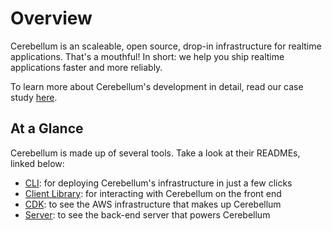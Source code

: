 # Overview

Cerebellum is an scaleable, open source, drop-in infrastructure for realtime applications. That's a mouthful! In short: we help you ship realtime applications faster and more reliably.

To learn more about Cerebellum's development in detail, read our case study [here](https://docs.google.com/document/d/1WC1yrta0Rao3_08TVQburuwODeZ3hy00GHWGn716NXE/edit).

## At a Glance

Cerebellum is made up of several tools. Take a look at their READMEs, linked below:
- [CLI](https://github.com/Cerebellum-Realtime/cli): for deploying Cerebellum's infrastructure in just a few clicks
- [Client Library](https://github.com/Cerebellum-Realtime/clientLibrary): for interacting with Cerebellum on the front end
- [CDK](https://github.com/Cerebellum-Realtime/cdk): to see the AWS infrastructure that makes up Cerebellum
- [Server](https://github.com/Cerebellum-Realtime/server): to see the back-end server that powers Cerebellum
<!--

**Here are some ideas to get you started:**

🙋‍♀️ A short introduction - what is your organization all about?
🌈 Contribution guidelines - how can the community get involved?
👩‍💻 Useful resources - where can the community find your docs? Is there anything else the community should know?
🍿 Fun facts - what does your team eat for breakfast?
🧙 Remember, you can do mighty things with the power of [Markdown](https://docs.github.com/github/writing-on-github/getting-started-with-writing-and-formatting-on-github/basic-writing-and-formatting-syntax)
-->

